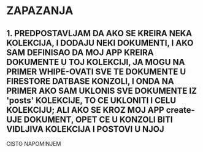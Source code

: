 # ZAPAZANJA

## 1. PREDPOSTAVLJAM DA AKO SE KREIRA NEKA KOLEKCIJA, I DODAJU NEKI DOKUMENTI, I AKO SAM DEFINISAO DA MOJ APP KREIRA DOKUMENTE U TOJ KOLEKCIJI, JA MOGU NA PRIMER WHIPE-OVATI SVE TE DOKUMENTE U FIRESTORE DATBASE KONZOLI, I ONDA NA PRIMER AKO SAM UKLONIS SVE DOKUMENTE IZ 'posts' KOLEKCIJE, TO CE UKLONITI I CELU KOLEKCIJU; ALI AKO SE KROZ MOJ APP create-UJE DOKUMENT, OPET CE U KONZOLI BITI VIDLJIVA KOLEKCIJA I POSTOVI U NJOJ

CISTO NAPOMINJEM

